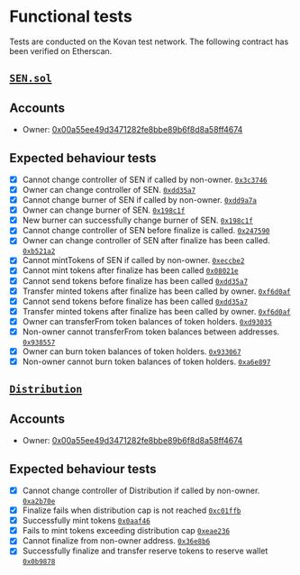 # Functional tests
Tests are conducted on the Kovan test network. The following contract has been verified on Etherscan.

## [`SEN.sol`](https://kovan.etherscan.io/address/0x9578bbc4d83c31ae61013339d9645a3bcbf74a23#code)

## Accounts

* Owner: [0x00a55ee49d3471282fe8bbe89b6f8d8a58ff4674](https://kovan.etherscan.io/address/0x00a55ee49d3471282fe8bbe89b6f8d8a58ff4674)

## Expected behaviour tests

  - [x] Cannot change controller of SEN if called by non-owner. [`0x3c3746`](https://kovan.etherscan.io/tx/0x3c3746eb38f959974b1f1ed10dac1797ad6952d7f79e3acc874175de9517f53d)
  - [x] Owner can change controller of SEN. [`0xdd35a7`](https://kovan.etherscan.io/tx/0xdd35a7ce50ae58e0a1abf25c1f8256051215a0c7e03d61615b677a1372a5fe6f)
  - [x] Cannot change burner of SEN if called by non-owner. [`0xdd9a7a`](https://kovan.etherscan.io/tx/0xdd9a7a23baa673edd30d217bccefa0c6cc5f7482707d79d0535306f55a6a37b0)
  - [x] Owner can change burner of SEN. [`0x198c1f`](https://kovan.etherscan.io/tx/0x198c1f9268340bdefb6e9322d009a95360e90a8086b93a1dbc4e52d6a91dd5b0)
  - [x] New burner can successfully change burner of SEN. [`0x198c1f`](https://kovan.etherscan.io/tx/0x96475944b67432b1e977f1bfee168554a8092ccedfaa5c17ab39eccc4157cf54)
  - [x] Cannot change controller of SEN before finalize is called. [`0x247590`](https://kovan.etherscan.io/tx/0x2475907a6e124626fac2500e342ae2f626ac3a5b7bbf127c644a6de3f506c6e8)
  - [x] Owner can change controller of SEN after finalize has been called. [`0xb521a2`](https://kovan.etherscan.io/tx/0xb521a2872660748dedb8062a4ca8134236975e9d7d277c233e76d665da22a879)
  - [x] Cannot mintTokens of SEN if called by non-owner. [`0xeccbe2`](https://kovan.etherscan.io/tx/0xeccbe2c8da87cf597b5617f7254c52e31f08751248b8125fa5ff83b5ef35d24d)
  - [x] Cannot mint tokens after finalize has been called [`0x08021e`](https://kovan.etherscan.io/tx/0x08021ea613bfde67e12cace53af6ddcb93fb7c795013307fa6de55dbd9c011b5)
  - [x] Cannot send tokens before finalize has been called [`0xdd35a7`](https://kovan.etherscan.io/tx/0x2817292dd27272f73b9864289931a5aa7700b55ea5c93fc15229bfa5f8e86e3c)
  - [x] Transfer minted tokens after finalize has been called by owner. [`0xf6d0af`](https://kovan.etherscan.io/tx/0xf6d0af260d88f214225a27d9dfd93a9e568422d4c6bca1142388aa4f9e9bb88c)
  - [x] Cannot send tokens before finalize has been called [`0xdd35a7`](https://kovan.etherscan.io/tx/0x2817292dd27272f73b9864289931a5aa7700b55ea5c93fc15229bfa5f8e86e3c)
  - [x] Transfer minted tokens after finalize has been called by owner. [`0xf6d0af`](https://kovan.etherscan.io/tx/0xf6d0af260d88f214225a27d9dfd93a9e568422d4c6bca1142388aa4f9e9bb88c)
  - [x] Owner can transferFrom token balances of token holders. [`0xd93035`](https://kovan.etherscan.io/tx/0xd930353800f9edcd22cfc6f6b445f02671f6c9d038dac91bfc307a9d889f1c63)
  - [x] Non-owner cannot transferFrom token balances between addresses. [`0x938557`](https://kovan.etherscan.io/tx/0x9385571228033b8a1fa551a9c3005f656e6e7de840e5059c5c35f532c4c6f1fa)
  - [x] Owner can burn token balances of token holders. [`0x933067`](https://kovan.etherscan.io/tx/0x933067a2d89f5f70b34c4fd15542e2f1658839f5573ea0756149070d0f19721b)
  - [x] Non-owner cannot burn token balances of token holders. [`0xa6e897`](https://kovan.etherscan.io/tx/0xa6e897f1ef958572632e23a23e25cd5540e926c0ed333936cd1c6ea8b7c42341)

## [`Distribution`](https://kovan.etherscan.io/address/0x86c6eeaca5ae56ebc0ea5a7834ababd71aaa78e5#code)

## Accounts

* Owner: [0x00a55ee49d3471282fe8bbe89b6f8d8a58ff4674](https://kovan.etherscan.io/address/0x00a55ee49d3471282fe8bbe89b6f8d8a58ff4674)

## Expected behaviour tests

 - [x] Cannot change controller of Distribution if called by non-owner. [`0xa2b70e`](https://kovan.etherscan.io/tx/0xa2b70ee2b405b9764c4cd74f60cc679db58847f6b1678a0e29f65cdc12841a07)
 - [x] Finalize fails when distribution cap is not reached [`0xc01ffb`](https://kovan.etherscan.io/tx/0xc01ffbe29c2eb71a413a1aa38d136a5b823e4ee9a5438f19fbcc6740b9d7d154)
 - [x] Successfully mint tokens [`0x0aaf46`](https://kovan.etherscan.io/tx/0x0aaf46bdfd816abfce3ad520a7025ba2cd1abf237a7321009f061c9433bafe00)
 - [x] Fails to mint tokens exceeding distribution cap [`0xeae236`](https://kovan.etherscan.io/tx/0xeae2364d7661953802066bdbf669262e052b9a9d7708632fcc8b469c24acf708)
 - [x] Cannot finalize from non-owner address. [`0x36e8b6`](https://kovan.etherscan.io/tx/0x36e8b69bd0436b2c42bb7c866af45c028f573da3c6fb793565c69f2a91a92bf8)
 - [x] Successfully finalize and transfer reserve tokens to reserve wallet [`0x0b9878`](https://kovan.etherscan.io/tx/0x0b987883128c6c2cfcfb26fa5b0fd53273afc83f262c4b85d291cd5738164ba4)
